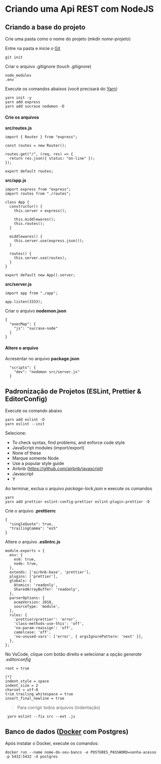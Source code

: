 # Criando uma Api REST com NodeJS

## Criando a base do projeto

Crie uma pasta como o nome do projeto (mkdir _nome-projeto_)

Entre na pasta e inicie o [Git](https://git-scm.com/)

```
git init
```

Criar o arquivo .gitignore (touch .gitignore)

```
node_modules
.env
```

Execute os comandos abaixos (você precisará do [Yarn](https://yarnpkg.com/pt-BR))

```
yarn init -y
yarn add express
yarn add sucrase nodemon -D
```

#### Crie os arquivos

**src/routes.js**

```
import { Router } from "express";

const routes = new Router();

routes.get("/", (req, res) => {
  return res.json({ status: "on-line" });
});

export default routes;
```

**src/app.js**

```
import express from "express";
import routes from "./routes";

class App {
  constructor() {
    this.server = express();

    this.middlewares();
    this.routes();
  }

  middlewares() {
    this.server.use(express.json());
  }

  routes() {
    this.server.use(routes);
  }
}

export default new App().server;

```

**src/server.js**

```
import app from "./app";

app.listen(3333);
```

Criar o arquivo **nodemon.json**

```
{
  "execMap": {
    "js": "sucrase-node"
  }
}
```

#### Altere o arquivo

Acresentar no arquivo **package.json**

```
  "scripts": {
    "dev": "nodemon src/server.js"
  }
```

## Padronização de Projetos (ESLint, Prettier & EditorConfig)

Execute os comando abaixo

```
yarn add eslint -D
yarn eslint --init
```

Selecione:

- To check syntax, find problems, and enforce code style
- JavaScript modules (import/export)
- None of these
- Marque somente Node
- Use a popular style guide
- Airbnb (https://github.com/airbnb/javascript)
- Javascript
- Y

Ao terminar, exclua o arquivo _package-lock.json_ e execute os comandos

```
yarn
yarn add prettier eslint-config-prettier eslint-plugin-prettier -D
```

Crie o arquivo **.prettierrc**

```
{
  "singleQuote": true,
  "trailingComma": "es5"
}
```

Altere o arquivo **.eslintrc.js**

```
module.exports = {
  env: {
    es6: true,
    node: true,
  },
  extends: ['airbnb-base', 'prettier'],
  plugins: ['prettier'],
  globals: {
    Atomics: 'readonly',
    SharedArrayBuffer: 'readonly',
  },
  parserOptions: {
    ecmaVersion: 2018,
    sourceType: 'module',
  },
  rules: {
    'prettier/prettier': 'error',
    'class-methods-use-this': 'off',
    'no-param-reassign': 'off',
    camelcase: 'off',
    'no-unused-vars': ['error', { argsIgnorePattern: 'next' }],
  },
};
```

No VsCode, clique com botão direito e selecionar a opção _generate .editorconfig_

```
root = true

[*]
indent_style = space
indent_size = 2
charset = utf-8
trim_trailing_whitespace = true
insert_final_newline = true
```

> Para corrigir todos arquivos (indentação)

```
 yarn eslint --fix src --ext .js
```

## Banco de dados ([Docker](https://docs.docker.com/install/) com Postgres)

Após instalar o Docker, execute os comandos:

```
docker run --name nome-do-seu-banco -e POSTGRES_PASSWORD=senha-acesso -p 5432:5432 -d postgres
```

